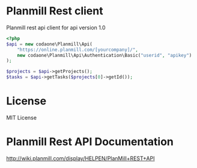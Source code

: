 # Planmill Rest client
Planmill rest api client for api version 1.0

````php
<?php
$api = new codaone\Planmill\Api(
    "https://online.planmill.com/[yourcompany]/",
    new codaone\Planmill\Api\Authentication\Basic("userid", "apikey")
);

$projects = $api->getProjects();
$tasks = $api->getTasks($projects[0]->getId());
````

# License

MIT License

# Planmill Rest API Documentation

http://wiki.planmill.com/display/HELPEN/PlanMill+REST+API
